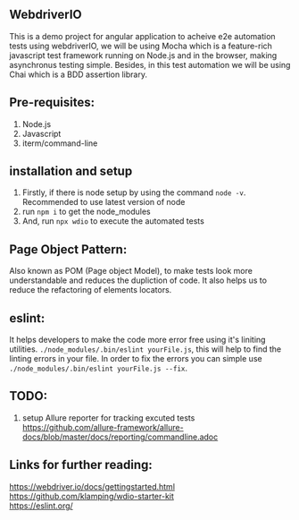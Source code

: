 ## WebdriverIO

This is a demo project for angular application to acheive e2e automation tests using webdriverIO, we will be using Mocha which is a feature-rich javascript test framework running on Node.js and in the browser, making asynchronus testing simple. Besides, in this test automation we will be using Chai which is a BDD assertion library. 

## Pre-requisites: 
1. Node.js 
2. Javascript
3. iterm/command-line

## installation and setup

1. Firstly, if there is node setup by using the command `node -v`. Recommended to use latest version of node
2. run `npm i` to get the node_modules
3. And, run `npx wdio` to execute the automated tests

## Page Object Pattern:

Also known as POM (Page object Model), to make tests look more understandable and reduces the dupliction of code. It also helps us to reduce the refactoring of elements locators. 

## eslint:

It helps developers to make the code more error free using it's liniting utilities. `./node_modules/.bin/eslint yourFile.js`, this will help to find the linting errors in your file. In order to fix the errors you can simple use `./node_modules/.bin/eslint yourFile.js --fix`.

## TODO:
1. setup Allure reporter for tracking excuted tests https://github.com/allure-framework/allure-docs/blob/master/docs/reporting/commandline.adoc

## Links for further reading:

https://webdriver.io/docs/gettingstarted.html <br/>
https://github.com/klamping/wdio-starter-kit <br/>
https://eslint.org/
